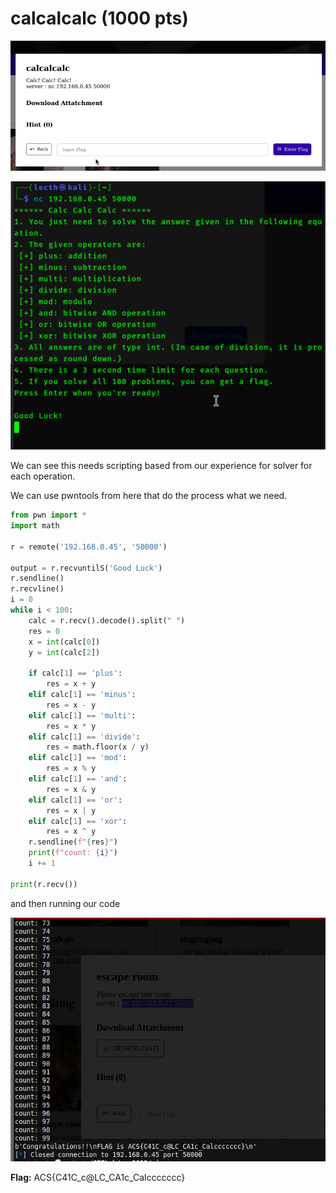 # calcalcalc (1000 pts)

![Alt text](_images/image.png)

![Alt text](_images/image-1.png)

We can see this needs scripting based from our experience for solver for each operation.

We can use pwntools from here that do the process what we need.

```python
from pwn import *
import math

r = remote('192.168.0.45', '50000')

output = r.recvuntilS('Good Luck')
r.sendline()
r.recvline()
i = 0
while i < 100:
    calc = r.recv().decode().split(" ") 
    res = 0
    x = int(calc[0])
    y = int(calc[2])

    if calc[1] == 'plus':
        res = x + y
    elif calc[1] == 'minus':
        res = x - y
    elif calc[1] == 'multi':
        res = x * y
    elif calc[1] == 'divide':
        res = math.floor(x / y)
    elif calc[1] == 'mod':
        res = x % y
    elif calc[1] == 'and':
        res = x & y
    elif calc[1] == 'or':
        res = x | y
    elif calc[1] == 'xor':
        res = x ^ y
    r.sendline(f"{res}")
    print(f"count: {i}")
    i += 1

print(r.recv())
```

and then running our code

![Alt text](_images/image-2.png)

**Flag:** ACS{C41C_c@LC_CA1c_Calccccccc}
